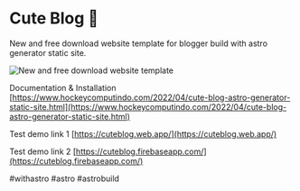 # Cute Blog 🥳

New and free download website template for blogger build with astro generator static site.

![New and free download website template](https://blogger.googleusercontent.com/img/b/R29vZ2xl/AVvXsEhQaLoGrj5N2IK--IRQegBjUZ3w9wpQkIZjAGIhWJenHJSRhgjmDbPFM8chuzHFiZP1TA4cCi5Tw6lMbRlsTjHoCn7wjS1-88zjZD7Y7bboxJDpQY8VhJPZG12TNhmuGwi5TYCbsINBqAILG31Ci4mOZhHgWeIb19MpsNJyvAYtyVUmwwaqQlecyb3UYA/s1920/new%20free%20website%20template%20download.jpg)

Documentation & Installation [https://www.hockeycomputindo.com/2022/04/cute-blog-astro-generator-static-site.html](https://www.hockeycomputindo.com/2022/04/cute-blog-astro-generator-static-site.html)

Test demo link 1 [https://cuteblog.web.app/](https://cuteblog.web.app/)

Test demo link 2 [https://cuteblog.firebaseapp.com/](https://cuteblog.firebaseapp.com/)

#withastro #astro #astrobuild
